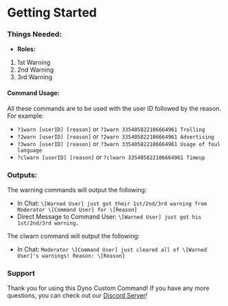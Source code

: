 # **Getting Started**


### **Things Needed:**

- **Roles:**
1. 1st Warning
2. 2nd Warning 
3. 3rd Warning



#### **Command Usage:**
All these commands are to be used with the user ID followed by the reason. For example:
- `?1warn [userID] [reason]` or `?1warn 335405822106664961 Trolling`
- `?2warn [userID] [reason]` or `?2warn 335405822106664961 Advertising`
- `?3warn [userID] [reason]` or `?3warn 335405822106664961 Usage of foul language`
- `?clwarn [userID] [reason]` or `?clwarn 335405822106664961 Timeup`

### **Outputs:**
The warning commands will output the following:
- In Chat: `\[Warned User] just got their 1st/2nd/3rd warning from Moderator \[Command User] for \[Reason]`
- Direct Message to Command User: `\[Warned User] just got his 1st/2nd/3rd warning.`

The clwarn command will output the following:
- In Chat: `Moderator \[Command User] just cleared all of \[Warned User]'s warnings! Reason: \[Reason]`

### **Support**
Thank you for using this Dyno Custom Command! If you have any more questions, you can check out our [Discord Server](https://discord.gg/D3K3Fqz)!
